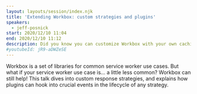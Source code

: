 ```yaml
---
layout: layouts/session/index.njk
title: 'Extending Workbox: custom strategies and plugins'
speakers:
  - jeff-posnick
start: 2020/12/10 11:04
end: 2020/12/10 11:12
description: Did you know you can customize Workbox with your own caching strategies?
#youtubeId: jR9-aDWZeSE
---
```


Workbox is a set of libraries for common service worker use cases. But what if your service worker use case is... a little less common? Workbox can still help! This talk dives into custom response strategies, and explains how plugins can hook into crucial events in the lifecycle of any strategy.
